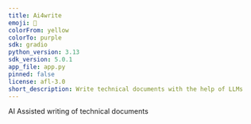 ```yaml
---
title: Ai4write
emoji: 💬
colorFrom: yellow
colorTo: purple
sdk: gradio
python_version: 3.13
sdk_version: 5.0.1
app_file: app.py
pinned: false
license: afl-3.0
short_description: Write technical documents with the help of LLMs
---
```


AI Assisted writing of technical documents